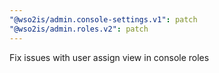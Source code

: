 ```yaml
---
"@wso2is/admin.console-settings.v1": patch
"@wso2is/admin.roles.v2": patch
---
```


Fix issues with user assign view in console roles
